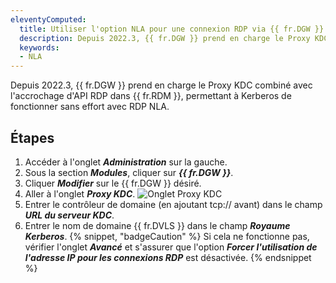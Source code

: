 ```yaml
---
eleventyComputed:
  title: Utiliser l'option NLA pour une connexion RDP via {{ fr.DGW }}
  description: Depuis 2022.3, {{ fr.DGW }} prend en charge le Proxy KDC combiné avec l'accrochage d'API RDP dans {{ fr.RDM }}.
  keywords:
  - NLA
---
```

Depuis 2022.3, {{ fr.DGW }} prend en charge le Proxy KDC combiné avec l'accrochage d'API RDP dans {{ fr.RDM }}, permettant à Kerberos de fonctionner sans effort avec RDP NLA.

## Étapes
1. Accéder à l'onglet ***Administration*** sur la gauche.
1. Sous la section ***Modules***, cliquer sur ***{{ fr.DGW }}***.
1. Cliquer ***Modifier*** sur le {{ fr.DGW }} désiré.
1. Aller à l'onglet ***Proxy KDC***.
![Onglet Proxy KDC](https://cdnweb.devolutions.net/docs/docs_en_kb_KB0025.png)
1. Entrer le contrôleur de domaine (en ajoutant tcp:// avant) dans le champ ***URL du serveur KDC***.
1. Entrer le nom de domaine {{ fr.DVLS }} dans le champ ***Royaume Kerberos***.
{% snippet, "badgeCaution" %}
Si cela ne fonctionne pas, vérifier l'onglet ***Avancé*** et s'assurer que l'option ***Forcer l'utilisation de l'adresse IP pour les connexions RDP*** est désactivée.
{% endsnippet %}